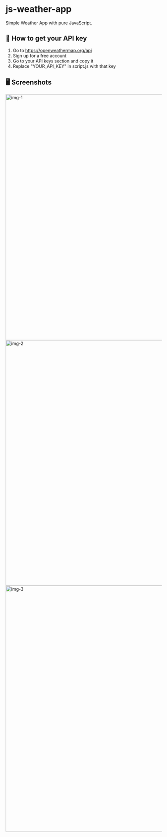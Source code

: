 # js-weather-app
Simple Weather App with pure JavaScript.

## 🔑 How to get your API key
1. Go to https://openweathermap.org/api
2. Sign up for a free account
3. Go to your API keys section and copy it
4. Replace "YOUR_API_KEY" in script.js with that key

## 🖥️ Screenshots
<img width="1467" height="794" alt="img-1" src="https://github.com/user-attachments/assets/df1f4a72-031c-4f50-8fa6-470a7bc00060" />
<img width="1466" height="793" alt="img-2" src="https://github.com/user-attachments/assets/b40e9621-559c-462b-abaf-09fb39f2d5b5" />
<img width="1465" height="794" alt="img-3" src="https://github.com/user-attachments/assets/df6b6f0f-8abc-446c-bec6-0e2c86cc6386" />
